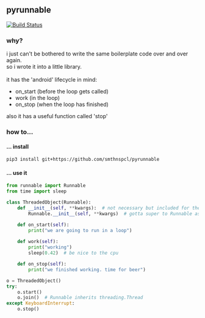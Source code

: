 ## pyrunnable
[![Build Status](https://build.eberlein.io/buildStatus/icon?job=python_pyrunnable)](https://build.eberlein.io/job/python_pyrunnable/)
### why?
i just can't be bothered to write the same boilerplate code over and over again. <br>
so i wrote it into a little library.<br>
<br>
it has the 'android' lifecycle in mind:
- on_start (before the loop gets called)
- work (in the loop)
- on_stop (when the loop has finished)

also it has a useful function called 'stop'
### how to...
#### ... install
```shell script
pip3 install git+https://github.com/smthnspcl/pyrunnable
```
#### ... use it
```python
from runnable import Runnable
from time import sleep

class ThreadedObject(Runnable):
    def __init__(self, **kwargs):  # not necessary but included for the sake of completeness
        Runnable.__init__(self, **kwargs)  # gotta super to Runnable as you would with Thread

    def on_start(self):
        print("we are going to run in a loop")
    
    def work(self):
        print("working")
        sleep(0.42)  # be nice to the cpu

    def on_stop(self):
        print("we finished working. time for beer")

o = ThreadedObject()
try:
    o.start()
    o.join()  # Runnable inherits threading.Thread
except KeyboardInterrupt:
    o.stop()
```